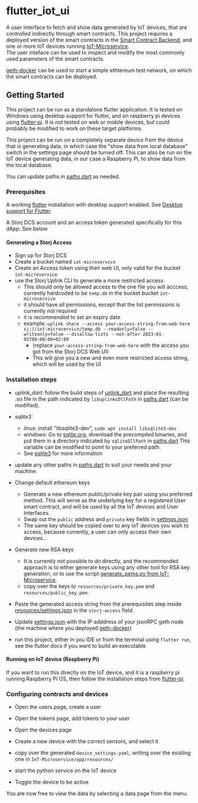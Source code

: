 # flutter_iot_ui
A user interface to fetch and show data generated by IoT devices, that are controlled indirectly through smart contracts. This project requires a deployed version of the smart contracts in the
[Smart Contract Backend](https://github.com/vinicentus/oracle-manager), and one or more IoT devices running [IoT-Microservice](https://github.com/vinicentus/IoT-Microservice/).  
The user inteface can be used to inspect and modify the most commonly used parameters of the smart contracts.

[geth-docker](https://github.com/vinicentus/geth-docker) can be used to start a simple ethtereum test network, on which the smart contracts can be deployed.

## Getting Started

This project can be run as a standalone flutter application. It is tested on Windows using desktop support for flutter, and on raspberry pi devices using [flutter-pi](https://github.com/ardera/flutter-pi). It is not tested on web or mobile devices, but could probably be modified to work on these target platforms.

This project can be run on a completely separate device from the device that is generating data, in which case the "show data from local database" switch in the settings page should be turned off.
This can also be run on the IoT device generating data, in our case a Raspberry Pi, to show data from the local database.

You can update paths in [paths.dart](lib/core/util/paths.dart) as needed.

### Prerequisites
A working [flutter](https://docs.flutter.dev/get-started/install) installation with desktop support enabled. See [Desktop support for Flutter](https://docs.flutter.dev/desktop).

A Storj DCS account and an access token generated specifically for this dApp. See below
#### Generating a Storj Access
* Sign up for Storj DCS
* Create a bucket named `iot-microservice`
* Create an Access token using their web UI, only valid for the bucket `iot-microservice`
* use the Storj Uplink CLI to generate a more restricted access
    * This should only be allowed access to the one file you will acccess, currently hardcoded to be `temp.db` in the bucket bucket `iot-microservice`
    * it should have all permissions, except that the list permissions is currently not required
    * it is recommended to set an expiry date
    * example: `uplink share --access your-access-string-from-web-here sj://iot-microservice/temp.db --readonly=false --writeonly=false --disallow-lists --not-after 2023-01-01T00:00:00+02:00`
        * (replace `your-access-string-from-web-here` with the access you got from the Storj DCS Web UI)
        * This will give you a new and even more restricted access string, which will be used by the UI

### Installation steps

* _uplink_dart:_ follow the build steps of [uplink_dart](https://github.com/vinicentus/uplink_dart#instalation-steps) and place the resulting .so file in the path indicated by `libuplinkcDllPath` in [paths.dart](lib/core/util/paths.dart) (can be modified).

* _sqlite3:_
    * _linux:_ install "libsqlite3-dev", `sudo apt install libsqlite3-dev`
    * _windows:_ Go to [sqlite.org](https://www.sqlite.org/download.html), download the precompiled binaries, and put them in a directory indicated by `sqliteDllPath` in [paths.dart](lib/core/util/paths.dart) This variable can be modified to point to your preferred path.
    * See [sqlite3](https://pub.dev/packages/sqlite3#manually-providing-sqlite3-libraries) for more information

* update any other paths in [paths.dart](lib/core/util/paths.dart) to suit your needs and your machine.

* Change default ethereum keys
    * Generate a new ethereum public/private key pair using you preferred method. This will serve as the underlying key for a registered User smart contract, and will be used by all the IoT devices and User Interfaces.
    * Swap out the `public` address and `private` key fields in [settings.json](resources/settings.json)
    * The same key should be copied over to any IoT devices you wish to access, because currently, a user can only access their own devices...

* Generate new RSA keys
    * It is currently not possible to do directly, and the recommended approach is to either generate keys using any other tool for RSA key generation, or to use the script [generate_pems.py from IoT-Microservice](https://github.com/vinicentus/IoT-Microservice/blob/main/app/oracle/generate_pems.py).
    * copy over the keys to `resources/private_key.pem` and `resources/public_key.pem`.

* Paste the generated access string from the prerequisites step inside [resources/settings.json](resources/settings.json) in the `storj-access` field. 

* Update [settings.json](resources/settings.json) with the IP adddress of your jsonRPC geth node (the machine where you deployed [geth-docker](https://github.com/vinicentus/geth-docker))

* run this project, either in you IDE or from the terminal using `flutter run`, see the flutter docs if you want to build an executable

#### Running on IoT device (Raspberry Pi)
If you want to run this directly on the IoT device, and it is a raspberry pi running Raspberry Pi OS, then follow the installation steps from [flutter-pi](https://github.com/ardera/flutter-pi).

### Configuring contracts and devices

* Open the users page, create a user

* Open the tokens page, add tokens to your user

* Open the devices page

* Create a new device with the correct sensors, and select it

* copy over the generated `device_settings.yaml`, writing over the existing one in `IoT-Microservice/app/resources/`

* start the python service on the IoT device

* Toggle the device to be active

You are now free to view the data by selecting a data page from the menu.
